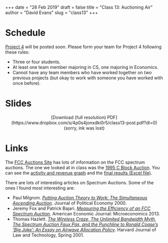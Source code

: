 +++
date = "26 Feb 2019"
draft = false
title = "Class 13: Auctioning Air"
author = "David Evans"
slug = "class13"
+++

# Schedule

[Project 4](/project4) will be posted soon.  Please form your team for Project 4 following these rules:

- Three or four students.
- At least one team member majoring in CS, one majoring in Economics.
- Cannot have any team members who have worked together on _two_ previous projects (but okay to work with someone you have worked with once before).

# Slides

<center>
<script async class="speakerdeck-embed" data-id="9714b511c990451b9be3d0d4617df230" data-ratio="1.77777777777778" src="//speakerdeck.com/assets/embed.js"></script>  
[Download (full resolution) PDF](https://www.dropbox.com/s/4p0s4jonxdki0r5/class13-post.pdf?dl=0) (sorry, ink was lost)
</center>

# Links


The [FCC Auctions Site](https://www.fcc.gov/auctions) has lots of information on the FCC spectrum auctions. The one we looked at in class was the [1995 C Block Auction](https://www.fcc.gov/auction/5). You can see the [activity and revenue graph](https://www.fcc.gov/sites/default/files/wireless/auctions/05/charts/5_cht1.gif) and the [final results (Excel file)](https://www.fcc.gov/sites/default/files/wireless/auctions/05/charts/5markets.xls). 

There are lots of interesting articles on Spectrum Auctions. Some of the ones I found most interesting are:

- Paul Milgrom. [_Putting Auction Theory to Work: The Simultaneous Ascending Auction_](/docs/milgrom.pdf). Journal of Political Economy 2000.
- Jeremy Fox and Patrick Bajari. [_Measuring the Efficiency of an FCC Spectrum Auction_](/docs/fox-and-bajari.pdf). American Economic Journal: Microeconomics 2013.
- Thomas Hazlett. [_The Wireless Craze, The Unlimited Bandwidth Myth, The Spectrum Auction Faux Pas, and the Punchline to Ronald Coase’s ‘Big Joke’: An Essay on Airwave Allocation Policy_](/docs/hazlett.pdf). Harvard Journal of Law and Technology, Spring 2001.

